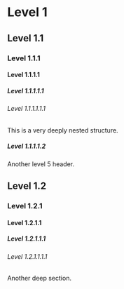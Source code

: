 # Level 1

## Level 1.1

### Level 1.1.1

#### Level 1.1.1.1

##### Level 1.1.1.1.1

###### Level 1.1.1.1.1.1

This is a very deeply nested structure.

##### Level 1.1.1.1.2

Another level 5 header.

## Level 1.2

### Level 1.2.1

#### Level 1.2.1.1

##### Level 1.2.1.1.1

###### Level 1.2.1.1.1.1

Another deep section.
